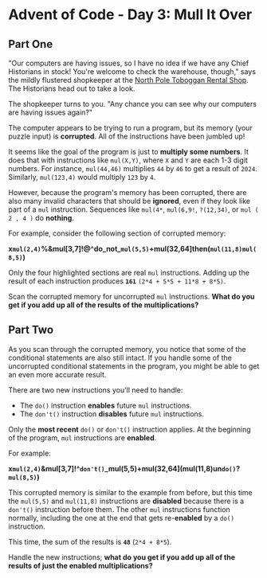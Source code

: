 # Advent of Code - Day 3: Mull It Over

## Part One

"Our computers are having issues, so I have no idea if we have any Chief Historians in stock! You're welcome to check the warehouse, though," says the mildly flustered shopkeeper at the [North Pole Toboggan Rental Shop](https://adventofcode.com/2020/day/2). The Historians head out to take a look.

The shopkeeper turns to you. "Any chance you can see why our computers are having issues again?"

The computer appears to be trying to run a program, but its memory (your puzzle input) is **corrupted**. All of the instructions have been jumbled up!

It seems like the goal of the program is just to **multiply some numbers**. It does that with instructions like `mul(X,Y)`, where `X` and `Y` are each 1-3 digit numbers. For instance, `mul(44,46)` multiplies `44` by `46` to get a result of `2024`. Similarly, `mul(123,4)` would multiply `123` by `4`.

However, because the program's memory has been corrupted, there are also many invalid characters that should be **ignored**, even if they look like part of a `mul` instruction. Sequences like `mul(4*`, `mul(6,9!`, `?(12,34)`, or `mul ( 2 , 4 )` do **nothing**.

For example, consider the following section of corrupted memory:

**x`mul(2,4)`%&mul[3,7]!@^do_not_`mul(5,5)`+mul(32,64]then(`mul(11,8)mul(8,5)`)**

Only the four highlighted sections are real `mul` instructions. Adding up the result of each instruction produces **`161`** `(2*4 + 5*5 + 11*8 + 8*5)`.

Scan the corrupted memory for uncorrupted `mul` instructions. **What do you get if you add up all of the results of the multiplications?**

## Part Two

As you scan through the corrupted memory, you notice that some of the conditional statements are also still intact. If you handle some of the uncorrupted conditional statements in the program, you might be able to get an even more accurate result.

There are two new instructions you'll need to handle:

- The `do()` instruction **enables** future `mul` instructions.
- The `don't()` instruction **disables** future `mul` instructions.

Only the **most recent** `do()` or `don't()` instruction applies. At the beginning of the program, `mul` instructions are **enabled**.

For example:

**x`mul(2,4)`&mul[3,7]!^`don't()`_mul(5,5)+mul(32,64](mul(11,8)un`do()`?`mul(8,5)`)**

This corrupted memory is similar to the example from before, but this time the `mul(5,5)` and `mul(11,8)` instructions are **disabled** because there is a `don't()` instruction before them. The other `mul` instructions function normally, including the one at the end that gets re-**enabled** by a `do()` instruction.

This time, the sum of the results is **`48`** (`2*4 + 8*5`).

Handle the new instructions; **what do you get if you add up all of the results of just the enabled multiplications?**
